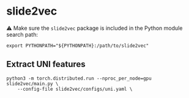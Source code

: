 # slide2vec

:warning: Make sure the `slide2vec` package is included in the Python module search path:

```shell
export PYTHONPATH="${PYTHONPATH}:/path/to/slide2vec"
```

## Extract UNI features

```shell
python3 -m torch.distributed.run --nproc_per_node=gpu slide2vec/main.py \
    --config-file slide2vec/configs/uni.yaml \
```